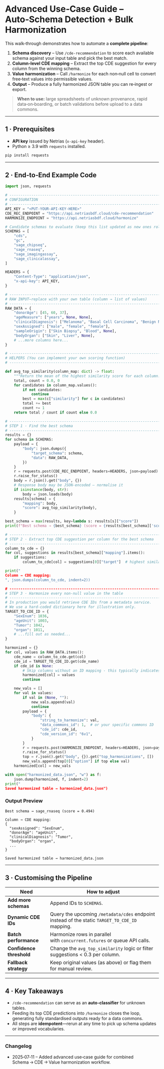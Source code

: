 

# Advanced Use‑Case Guide – **Auto‑Schema Detection + Bulk Harmonization**

This walk‑through demonstrates how to automate a **complete pipeline**:

1. **Schema discovery** – Use `/cde-recommendation` to score each available schema against your input table and pick the best match.
2. **Column‑level CDE mapping** – Extract the top CDE suggestion for every column from the winning schema.
3. **Value harmonization** – Call `/harmonize` for each non‑null cell to convert free‑text values into permissible values.
4. **Output** – Produce a fully harmonized JSON table you can re‑ingest or export.

> **When to use:** large spreadsheets of unknown provenance, rapid data‑on‑boarding, or batch validations before upload to a data commons.

---

## 1 · Prerequisites

* **API key** issued by Netrias (`x-api-key` header).
* Python ≥ 3.9 with `requests` installed.

```python
pip install requests
```

---

## 2 · End‑to‑End Example Code

```python
import json, requests

# ---------------------------------------------------------------------
# CONFIGURATION
# ---------------------------------------------------------------------
API_KEY = "<PUT‑YOUR‑API‑KEY‑HERE>"
CDE_REC_ENDPOINT = "https://api.netriasbdf.cloud/cde-recommendation"
HARMONIZE_ENDPOINT = "https://api.netriasbdf.cloud/harmonize"

# Candidate schemas to evaluate (keep this list updated as new ones roll in)
SCHEMAS = [
    "cds",
    "gc",
    "sage_chipseq",
    "sage_rnaseq",
    "sage_imagingassay",
    "sage_clinicalassay",
]

HEADERS = {
    "Content-Type": "application/json",
    "x-api-key": API_KEY,
}

# ---------------------------------------------------------------------
# RAW INPUT—replace with your own table (column → list of values)
# ---------------------------------------------------------------------
RAW_DATA = {
    "donorAge": [45, 60, 37],
    "ageMeasure": ["years", None, None],
    "clinicalDiagnosis": ["Melanoma", "Basal Cell Carcinoma", "Benign Nevus"],
    "sexAssigned": ["male", "female", "female"],
    "sampleOrigin": ["Skin Biopsy", "Blood", None],
    "bodyOrgan": ["Skin", "Liver", None],
    # ...more columns here...
}

# ---------------------------------------------------------------------
# HELPERS (You can implement your own scoring function)
# ---------------------------------------------------------------------

def avg_top_similarity(column_map: dict) -> float:
    """Return the mean of the highest similarity score for each column."""
    total, count = 0.0, 0
    for candidates in column_map.values():
        if not candidates:
            continue
        best = max(c["similarity"] for c in candidates)
        total += best
        count += 1
    return total / count if count else 0.0

# ---------------------------------------------------------------------
# STEP 1 · Find the best schema
# ---------------------------------------------------------------------
results = {}
for schema in SCHEMAS:
    payload = {
        "body": json.dumps({
            "target_schema": schema,
            "data": RAW_DATA,
        })
    }
    r = requests.post(CDE_REC_ENDPOINT, headers=HEADERS, json=payload)
    r.raise_for_status()
    body = r.json().get("body", {})
    # Response body may be JSON‑encoded – normalise it
    if isinstance(body, str):
        body = json.loads(body)
    results[schema] = {
        "mapping": body,
        "score": avg_top_similarity(body),
    }

best_schema = max(results, key=lambda s: results[s]["score"])
print(f"Best schema → {best_schema} (score = {results[best_schema]['score']:.3f})")

# ---------------------------------------------------------------------
# STEP 2 · Extract top CDE suggestion per column for the best schema
# ---------------------------------------------------------------------
column_to_cde = {}
for col, suggestions in results[best_schema]["mapping"].items():
    if suggestions:
        column_to_cde[col] = suggestions[0]["target"]  # highest similarity

print("
Column → CDE mapping:
", json.dumps(column_to_cde, indent=2))

# ---------------------------------------------------------------------
# STEP 3 · Harmonize every non‑null value in the table
# ---------------------------------------------------------------------
# In production you would retrieve CDE IDs from a metadata service.
# We use a hard‑coded dictionary here for illustration only.
TARGET_TO_CDE_ID = {
    "SexEnum": 1036,
    "ageUnit": 1003,
    "Tumor": 1042,
    "organ": 1011,
    # ...fill out as needed...
}

harmonized = {}
for col, values in RAW_DATA.items():
    cde_name = column_to_cde.get(col)
    cde_id = TARGET_TO_CDE_ID.get(cde_name)
    if cde_id is None:
        # Skip columns without an ID mapping - this typically indicates its a CDE with NO permissible vlaues
        harmonized[col] = values
        continue

    new_vals = []
    for val in values:
        if val in (None, ""):
            new_vals.append(val)
            continue
        payload = {
            "body": {
                "string_to_harmonize": val,
                "data_commons_id": 1,  # or your specific commons ID
                "cde_id": cde_id,
                "cde_version_id": "6v1",
            }
        }
        r = requests.post(HARMONIZE_ENDPOINT, headers=HEADERS, json=payload)
        r.raise_for_status()
        top = r.json().get("body", {}).get("top_harmonizations", [])
        new_vals.append(top[0]["option"] if top else val)
    harmonized[col] = new_vals

with open("harmonized_data.json", "w") as f:
    json.dump(harmonized, f, indent=2)
print("
Saved harmonized table → harmonized_data.json")
```

### Output Preview

```
Best schema → sage_rnaseq (score = 0.494)

Column → CDE mapping:
{
  "sexAssigned": "SexEnum",
  "donorAge": "ageUnit",
  "clinicalDiagnosis": "Tumor",
  "bodyOrgan": "organ",
  ...
}

Saved harmonized table → harmonized_data.json
```

---

## 3 · Customising the Pipeline

| Need                     | How to adjust                                                                                  |
| ------------------------ | ---------------------------------------------------------------------------------------------- |
| **Add more schemas**     | Append IDs to `SCHEMAS`.                                                                       |
| **Dynamic CDE IDs**      | Query the upcoming `/metadata/cdes` endpoint instead of the static `TARGET_TO_CDE_ID` mapping. |
| **Batch performance**    | Harmonize rows in parallel with `concurrent.futures` or queue API calls.                       |
| **Confidence threshold** | Change the `avg_top_similarity` logic or filter suggestions < 0.3 per column.                  |
| **Fallback strategy**    | Keep original values (as above) or flag them for manual review.                                |

---

## 4 · Key Takeaways

* `/cde-recommendation` can serve as an **auto‑classifier** for unknown tables.
* Feeding its top CDE predictions into `/harmonize` closes the loop, generating fully standardised outputs ready for a data commons.
* All steps are **idempotent**—rerun at any time to pick up schema updates or improved vocabularies.

---

### Changelog

* 2025‑07‑11 – Added advanced use‑case guide for combined Schema → CDE → Value harmonization workflow.
